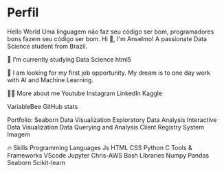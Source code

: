 # Perfil
Hello World
Uma linguagem não faz seu código ser bom, programadores bons fazem seu código ser bom.
Hi 👋, I'm Anselmo! A passionate Data Science student from Brazil.

🌱 I’m currently studying Data Science html5

🔭 I am looking for my first job opportunity. My dream is to one day work with AI and Machine Learning.

👨‍💻 More about me
Youtube Instagram LinkedIn Kaggle

VariableBee GitHub stats

Portfolio:
Seaborn Data Visualization
Exploratory Data Analysis
Interactive Data Visualization
Data Querying and Analysis
Client Registry System
Imagem

🔥 Skills
Programming Languages
Js HTML CSS Python C
Tools & Frameworks
VScode Jupyter Chris-AWS Bash
Libraries
Numpy Pandas Seaborn Scikit-learn
